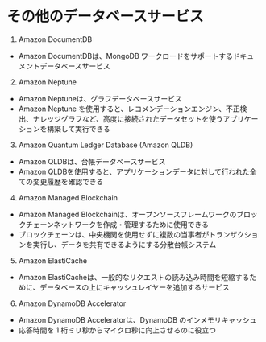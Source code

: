 # その他のデータベースサービス

1. Amazon DocumentDB
 - Amazon DocumentDBは、MongoDB ワークロードをサポートするドキュメントデータベースサービス

2. Amazon Neptune
 - Amazon Neptuneは、グラフデータベースサービス
 - Amazon Neptune を使用すると、レコメンデーションエンジン、不正検出、ナレッジグラフなど、高度に接続されたデータセットを使うアプリケーションを構築して実行できる

3. Amazon Quantum Ledger Database (Amazon QLDB)
 - Amazon QLDBは、台帳データベースサービス
 - Amazon QLDBを使用すると、アプリケーションデータに対して行われた全ての変更履歴を確認できる

4. Amazon Managed Blockchain
 - Amazon Managed Blockchainは、オープンソースフレームワークのブロックチェーンネットワークを作成・管理するために使用できる
 - ブロックチェーンは、中央機関を使用せずに複数の当事者がトランザクションを実行し、データを共有できるようにする分散台帳システム

5. Amazon ElastiCache
 - Amazon ElastiCacheは、一般的なリクエストの読み込み時間を短縮するために、データベースの上にキャッシュレイヤーを追加するサービス

6. Amazon DynamoDB Accelerator
 - Amazon DynamoDB Acceleratorは、DynamoDB のインメモリキャッシュ
 - 応答時間を 1 桁ミリ秒からマイクロ秒に向上させるのに役立つ